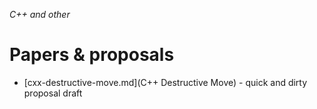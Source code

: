 *C++ and other*
# Papers &amp; proposals

* [cxx-destructive-move.md](C++ Destructive Move) - quick and dirty proposal draft
